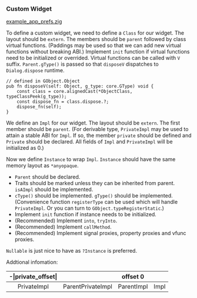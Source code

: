 ### Custom Widget

[example_app_prefs.zig](../../../example/application/example_app_prefs.zig)

To define a custom widget, we need to define a `Class` for our widget. The layout should be `extern`. The members should be `parent` followed by class virtual functions. (Paddings may be used so that we can add new virtual functions without breaking ABI.)
Implement `init` function if virtual functions need to be initialized or overrided. Virtual functions can be called with `V` suffix. `Parent.gType()` is passed so that `disposeV` dispatches to `Dialog.dispose` runtime.

```zig
// defined in GObject.Object
pub fn disposeV(self: Object, g_type: core.GType) void {
    const class = core.alignedCast(*ObjectClass, typeClassPeek(g_type));
    const dispose_fn = class.dispose.?;
    dispose_fn(self);
}
```

We define an `Impl` for our widget. The layout should be `extern`. The first member should be `parent`. (For derivable type, `PrivateImpl` may be used to attain a stable ABI for `Impl`. If so, the member `private` should be defined and `Private` should be declared. All fields of `Impl` and `PrivateImpl` will be initialized as 0.)

Now we define `Instance` to wrap `Impl`. `Instance` should have the same memory layout as `*anyopaque`.

- `Parent` should be declared.
- Traits should be marked unless they can be inherited from parent. `isAImpl` should be implemented.
- `cType()` should be implemented. `gType()` should be implemented. (Convenience function `registerType` can be used which will handle `PrivateImpl`. Or you can turn to `GObject.typeRegisterStatic`.)
- Implement `init` function if instance needs to be initialized.
- (Recommended) Implement `into`, `tryInto`.
- (Recommended) Implement `callMethod`.
- (Recommended) Implement signal proxies, property proxies and vfunc proxies.

`Nullable` is just nice to have as `?Instance` is preferred.

Addtional infomation: 

| -\|private_offset\| |                   | offset 0   |      |
| :-----------------: | :---------------: | :--------: | :--: |
| PrivateImpl         | ParentPrivateImpl | ParentImpl | Impl |
